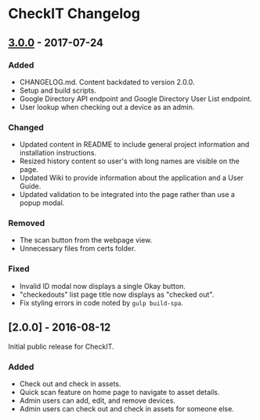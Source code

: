 # CheckIT Changelog

## [3.0.0] - 2017-07-24

### Added

- CHANGELOG.md. Content backdated to version 2.0.0.
- Setup and build scripts.
- Google Directory API endpoint and Google Directory User List endpoint.
- User lookup when checking out a device as an admin.

### Changed

- Updated content in README to include general project information and installation instructions.
- Resized history content so user's with long names are visible on the page.
- Updated Wiki to provide information about the application and a User Guide.
- Updated validation to be integrated into the page rather than use a popup modal.

### Removed
- The scan button from the webpage view.
- Unnecessary files from certs folder.

### Fixed

- Invalid ID modal now displays a single Okay button.
- "checkedouts" list page title now displays as "checked out".
- Fix styling errors in code noted by `gulp build-spa`.

## [2.0.0] - 2016-08-12

Initial public release for CheckIT.

### Added

- Check out and check in assets.
- Quick scan feature on home page to navigate to asset details.
- Admin users can add, edit, and remove devices.
- Admin users can check out and check in assets for someone else.

[Unreleased]: https://github.com/PointSource/checkit-blueoak/compare/v3.0.0...master
[3.0.0]: https://github.com/PointSource/checkit-blueoak/compare/v2.0.0...v3.0.0